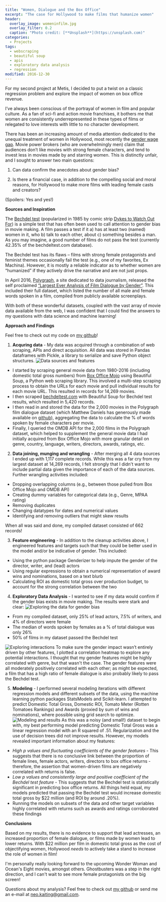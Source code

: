 ```yaml
---
title: "Women, Dialogue and the Box Office"
excerpt: "The case for Hollywood to make films that humanize women"
header:
  overlay_image: womeninfilm.jpg
  overlay_filter: 0.2
  caption: "Photo credit: [**Unsplash**](https://unsplash.com)"
categories:
  - Projects
tags:
  - webscraping
  - beautiful soup
  - apis
  - exploratory data analysis
  - regression
modified: 2016-12-30
---
```


For my second project at Metis, I decided to put a twist on a classic regression problem and explore the impact of women on box office revenue. 

I’ve always been conscious of the portrayal of women in film and popular culture. As a fan of sci-fi and action movie franchises, it bothers me that women are consistently underrepresented in these types of films or relegated to love interests with little to no character development.

There has been an increasing amount of media attention dedicated to the unequal treatment of women in Hollywood, most recently the [gender wage gap](http://www.forbes.com/sites/maddieberg/2015/11/12/everything-you-need-to-know-about-the-hollywood-pay-gap). Movie power brokers (who are overwhelmingly men) claim that audiences don’t like movies with strong female characters, and tend to invest less in movies made by and starring women. This is distinctly unfair, and I sought to answer two main questions:

1. Can data confirm the anecdotes about gender bias?

2. Is there a financial case, in addition to the compelling social and moral reasons, for Hollywood to make more films with leading female casts and creators?

(Spoilers: Yes and yes!)

**Sources and Inspiration**

The [Bechdel test](http://bechdeltest.com/) (popularized in 1985 by comic strip [Dykes to Watch Out For](http://alisonbechdel.blogspot.com/2005/08/rule.html)) is a simple test that has often been used to call attention to gender bias in movie making. A film passes a test if it a) has at least two (named) women in it, who b) talk to each other, about 
c) something besides a man. As you may imagine, a good number of films do not pass the test (currently 42.35% of the bechdeltest.com database).

The Bechdel test has its flaws – films with strong female protagonists and feminist themes occasionally fail the test (e.g., one of my favorites, Ex Machina). However, it is mostly a reliable indicator as to whether women are “humanized” if they actively drive the narrative and are not just props.

In April 2016, [Polygraph](http://polygraph.cool/), a site dedicated to data journalism, released the self proclaimed [“Largest Ever Analysis of Film Dialogue by Gender”](http://polygraph.cool/films/). This included their full dataset, which listed the number of all male and female words spoken in a film, compiled from publicly available screenplays.

With both of these wonderful datasets, coupled with the vast array of movie data available from the web, I was confident that I could find the answers to my questions with data science and machine learning!

**Approach and Findings**

Feel free to check out my code on [my github](https://github.com/neokt/women-dialogue-box-office)!

1. **Acquring data** - My data was acquired through a combination of web scraping, APIs and direct acquisition. All data was stored in Pandas dataframes with Pickle, a library to serialize and save Python object structures.
  ![Data sources and features][chart1]
  * I started by scraping general movie data from 1980-2016 (including domestic total gross numbers) from [Box Office Mojo](http://www.boxofficemojo.com/) using Beautiful Soup, a Python web scraping library. This involved a multi-step scraping process to obtain the URLs for each movie and pull individual results for each movie URL. This resulted in records for 14,269 movies.
  * I then scraped [bechdeltest.com](http://bechdeltest.com/) with Beautiful Soup for Bechdel test results, which resulted in 5,420 records.
  * I then read in and stored the data for the 2,000 movies in the Polygraph film dialogue dataset (which Matthew Daniels has generously made available on [github](https://github.com/matthewfdaniels/scripts)), aggregating the data to calculate the % of words spoken by female characters per movie.
  * Finally, I queried the OMDB API for the 2,000 films in the Polygraph dataset, which helped to supplement the general movie data I had initially acquired from Box Office Mojo with more granular detail on genre, country, language, writers, directors, awards, ratings, etc.

2. **Data joining, munging and wrangling** - After merging all 4 data sources I ended up with 1,117 complete records. While this was a far cry from my largest dataset at 14,269 records, I felt strongly that I didn't want to include partial data given the importance of each of the data sources. Further wrangling activities included:
  * Dropping overlapping columns (e.g., between those pulled from Box Office Mojo and OMDB API)
  * Creating dummy variables for categorical data (e.g., Genre, MPAA rating)
  * Removing duplicates
  * Changing datatypes for dates and numerical values
  * Identifying and removing outliers that might skew results
   
   When all was said and done, my compiled dataset consisted of 662 records!

3. **Feature engineering** - In addition to the cleanup activities above, I engineered features and targets such that they could be better used in the model and/or be indicative of gender. This included:
  * Using the python package Genderizer to help impute the gender of the director, writer, and (lead) actors
  * Using regular expressions to obtain a numerical representation of award wins and nominations, based on a text blurb
  * Calculating ROI as domestic total gross over production budget, to account for the strong correlation between the two

4. **Exploratory Data Analysis** - I wanted to see if my data would confirm if the gender bias exists in movie making. The results were stark and clear:
   ![Exploring the data for gender bias][chart2]
  * From my compiled dataset, only 25% of lead actors, 7.5% of writers, and 4% of directors were female
  * The median of words spoken by females as a % of total dialogue was only 26%
  * 50% of films in my dataset passed the Bechdel test

   ![Exploring interactions][chart3]
   To make sure the gender impact wasn’t entirely driven by other features, I plotted a correlation heatmap to explore any potential interactions. I thought that my gender features might be highly correlated with genre, but that wasn't the case. The gender features were all moderately positively correlated with each other; as might be expected, a film that has a high ratio of female dialogue is also probably likely to pass the Bechdel test.

5. **Modeling** - I performed several modeling iterations with different regression models and different subsets of the data, using the machine learning python packages StatsModels and Scikit-learn. I attempted to predict Domestic Total Gross, Domestic ROI, Tomato Meter (Rotten Tomatoes Rankings) and Awards (proxied by sum of wins and nominations), where possible using grid search to optimize.
  ![Modeling and results][chart4]
  As this was a noisy (and small!) dataset to begin with, my best performing model predicting Domestic Total Gross was a linear regression model with an R squared of .51. Regularization and the use of decision trees did not improve results. However, my models revealed important information about my features:
  * *High p values and fluctuating coefficients of the gender features* - This suggests that there is no conclusive link between the proportion of female lines, female actors, writers, directors to box office returns - therefore, the assertion that women-driven films are negatively correlated with returns is false.
  * *Low p values and consistently large and positive coefficient of the Bechdel test feature* - This suggests that the Bechdel test is statistically significant in predicting box office returns. All things held equal, my models predicted that passing the Bechdel test would increase domestic total gross by $22 million (and ROI by around .20%).
  * Running the models on subsets of the data and other target variables highly correlated with returns such as awards  and ratings corroborated these findings

[chart1]: https://raw.githubusercontent.com/neokt/neokt.github.io/master/images/women-dialogue-box-office_chart1.png "Data sources and features"
[chart2]: https://raw.githubusercontent.com/neokt/neokt.github.io/master/images/women-dialogue-box-office_chart2.png "Exploring the data for gender bias"
[chart3]: https://raw.githubusercontent.com/neokt/neokt.github.io/master/images/women-dialogue-box-office_chart3.png "Exploring potential interactions"
[chart4]: https://raw.githubusercontent.com/neokt/neokt.github.io/master/images/women-dialogue-box-office_chart4.png "Modeling and results"

**Conclusions**

Based on my results, there is no evidence to support that lead actresses, an increased proportion of female dialogue, or films made by women lead to lower returns. With $22 million per film in domestic total gross as the cost of objectifying women, Hollywood *needs* to actively take a stand to increase the role of women in film! 

I'm personally really looking forward to the upcoming Wonder Woman and Ocean's Eight movies, amongst others. Ghostbusters was a step in the right direction, and I can't wait to see more female protagonists on the big screen!

Questions about my analysis? Feel free to check out [my github](https://github.com/neokt/women-dialogue-box-office) or send me an e-mail at <neo.kaiting@gmail.com>.